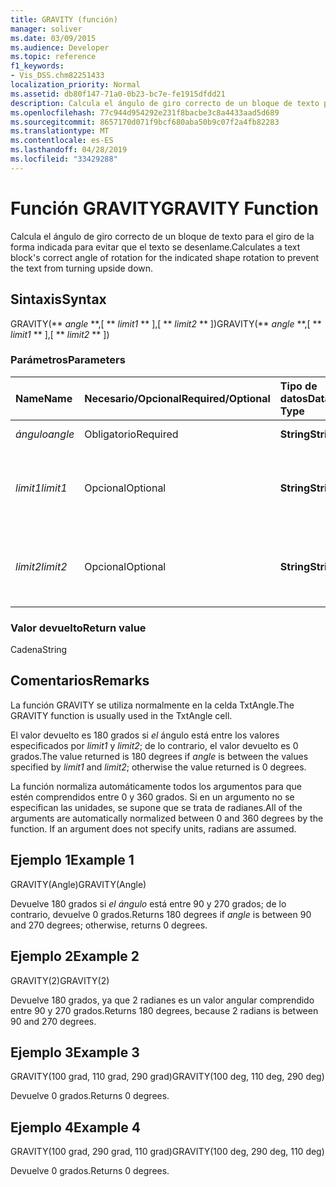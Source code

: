 ```yaml
---
title: GRAVITY (función)
manager: soliver
ms.date: 03/09/2015
ms.audience: Developer
ms.topic: reference
f1_keywords:
- Vis_DSS.chm82251433
localization_priority: Normal
ms.assetid: db80f147-71a0-0b23-bc7e-fe1915dfdd21
description: Calcula el ángulo de giro correcto de un bloque de texto para el giro de la forma indicada para evitar que el texto se desenlame.
ms.openlocfilehash: 77c944d954292e231f8bacbe3c8a4433aad5d689
ms.sourcegitcommit: 8657170d071f9bcf680aba50b9c07f2a4fb82283
ms.translationtype: MT
ms.contentlocale: es-ES
ms.lasthandoff: 04/28/2019
ms.locfileid: "33429288"
---
```

# <a name="gravity-function"></a><span data-ttu-id="52246-103">Función GRAVITY</span><span class="sxs-lookup"><span data-stu-id="52246-103">GRAVITY Function</span></span>

<span data-ttu-id="52246-104">Calcula el ángulo de giro correcto de un bloque de texto para el giro de la forma indicada para evitar que el texto se desenlame.</span><span class="sxs-lookup"><span data-stu-id="52246-104">Calculates a text block's correct angle of rotation for the indicated shape rotation to prevent the text from turning upside down.</span></span>
  
## <a name="syntax"></a><span data-ttu-id="52246-105">Sintaxis</span><span class="sxs-lookup"><span data-stu-id="52246-105">Syntax</span></span>

<span data-ttu-id="52246-106">GRAVITY(\*\* *angle* \*\*,[ \*\* *limit1* \*\* ],[ \*\* *limit2* \*\* ])</span><span class="sxs-lookup"><span data-stu-id="52246-106">GRAVITY(\*\* *angle* \*\*,[ \*\* *limit1* \*\* ],[ \*\* *limit2* \*\* ])</span></span> 
  
### <a name="parameters"></a><span data-ttu-id="52246-107">Parámetros</span><span class="sxs-lookup"><span data-stu-id="52246-107">Parameters</span></span>

|<span data-ttu-id="52246-108">**Name**</span><span class="sxs-lookup"><span data-stu-id="52246-108">**Name**</span></span>|<span data-ttu-id="52246-109">**Necesario/Opcional**</span><span class="sxs-lookup"><span data-stu-id="52246-109">**Required/Optional**</span></span>|<span data-ttu-id="52246-110">**Tipo de datos**</span><span class="sxs-lookup"><span data-stu-id="52246-110">**Data Type**</span></span>|<span data-ttu-id="52246-111">**Descripción**</span><span class="sxs-lookup"><span data-stu-id="52246-111">**Description**</span></span>|
|:-----|:-----|:-----|:-----|
| <span data-ttu-id="52246-112">_ángulo_</span><span class="sxs-lookup"><span data-stu-id="52246-112">_angle_</span></span> <br/> |<span data-ttu-id="52246-113">Obligatorio</span><span class="sxs-lookup"><span data-stu-id="52246-113">Required</span></span>  <br/> |<span data-ttu-id="52246-114">**String**</span><span class="sxs-lookup"><span data-stu-id="52246-114">**String**</span></span> <br/> | <span data-ttu-id="52246-115">Ángulo de la forma.</span><span class="sxs-lookup"><span data-stu-id="52246-115">The shape's angle.</span></span>  <br/> |
| <span data-ttu-id="52246-116">_limit1_</span><span class="sxs-lookup"><span data-stu-id="52246-116">_limit1_</span></span> <br/> |<span data-ttu-id="52246-117">Opcional</span><span class="sxs-lookup"><span data-stu-id="52246-117">Optional</span></span>  <br/> |<span data-ttu-id="52246-118">**String**</span><span class="sxs-lookup"><span data-stu-id="52246-118">**String**</span></span> <br/> |<span data-ttu-id="52246-p101">Primer límite de rotación. El límite predeterminado es de 90 grados.</span><span class="sxs-lookup"><span data-stu-id="52246-p101">First limit of rotation. Default is 90 degrees.</span></span>  <br/> |
| <span data-ttu-id="52246-121">_limit2_</span><span class="sxs-lookup"><span data-stu-id="52246-121">_limit2_</span></span> <br/> |<span data-ttu-id="52246-122">Opcional</span><span class="sxs-lookup"><span data-stu-id="52246-122">Optional</span></span>  <br/> |<span data-ttu-id="52246-123">**String**</span><span class="sxs-lookup"><span data-stu-id="52246-123">**String**</span></span> <br/> |<span data-ttu-id="52246-p102">Segundo límite de rotación. El límite predeterminado es de 270 grados.</span><span class="sxs-lookup"><span data-stu-id="52246-p102">Second limit of rotation. Default is 270 degrees.</span></span>  <br/> |
   
### <a name="return-value"></a><span data-ttu-id="52246-126">Valor devuelto</span><span class="sxs-lookup"><span data-stu-id="52246-126">Return value</span></span>

<span data-ttu-id="52246-127">Cadena</span><span class="sxs-lookup"><span data-stu-id="52246-127">String</span></span>
  
## <a name="remarks"></a><span data-ttu-id="52246-128">Comentarios</span><span class="sxs-lookup"><span data-stu-id="52246-128">Remarks</span></span>

<span data-ttu-id="52246-129">La función GRAVITY se utiliza normalmente en la celda TxtAngle.</span><span class="sxs-lookup"><span data-stu-id="52246-129">The GRAVITY function is usually used in the TxtAngle cell.</span></span> 
  
<span data-ttu-id="52246-130">El valor devuelto es 180 grados si  _el_ ángulo está entre los valores especificados por  _limit1_ y  _limit2_; de lo contrario, el valor devuelto es 0 grados.</span><span class="sxs-lookup"><span data-stu-id="52246-130">The value returned is 180 degrees if  _angle_ is between the values specified by  _limit1_ and  _limit2_; otherwise the value returned is 0 degrees.</span></span>
  
<span data-ttu-id="52246-p103">La función normaliza automáticamente todos los argumentos para que estén comprendidos entre 0 y 360 grados. Si en un argumento no se especifican las unidades, se supone que se trata de radianes.</span><span class="sxs-lookup"><span data-stu-id="52246-p103">All of the arguments are automatically normalized between 0 and 360 degrees by the function. If an argument does not specify units, radians are assumed.</span></span> 
  
## <a name="example-1"></a><span data-ttu-id="52246-133">Ejemplo 1</span><span class="sxs-lookup"><span data-stu-id="52246-133">Example 1</span></span>

<span data-ttu-id="52246-134">GRAVITY(Angle)</span><span class="sxs-lookup"><span data-stu-id="52246-134">GRAVITY(Angle)</span></span>
  
<span data-ttu-id="52246-135">Devuelve 180 grados si  *el ángulo*  está entre 90 y 270 grados; de lo contrario, devuelve 0 grados.</span><span class="sxs-lookup"><span data-stu-id="52246-135">Returns 180 degrees if  *angle*  is between 90 and 270 degrees; otherwise, returns 0 degrees.</span></span> 
  
## <a name="example-2"></a><span data-ttu-id="52246-136">Ejemplo 2</span><span class="sxs-lookup"><span data-stu-id="52246-136">Example 2</span></span>

<span data-ttu-id="52246-137">GRAVITY(2)</span><span class="sxs-lookup"><span data-stu-id="52246-137">GRAVITY(2)</span></span>
  
<span data-ttu-id="52246-138">Devuelve 180 grados, ya que 2 radianes es un valor angular comprendido entre 90 y 270 grados.</span><span class="sxs-lookup"><span data-stu-id="52246-138">Returns 180 degrees, because 2 radians is between 90 and 270 degrees.</span></span>
  
## <a name="example-3"></a><span data-ttu-id="52246-139">Ejemplo 3</span><span class="sxs-lookup"><span data-stu-id="52246-139">Example 3</span></span>

<span data-ttu-id="52246-140">GRAVITY(100 grad, 110 grad, 290 grad)</span><span class="sxs-lookup"><span data-stu-id="52246-140">GRAVITY(100 deg, 110 deg, 290 deg)</span></span>
  
<span data-ttu-id="52246-141">Devuelve 0 grados.</span><span class="sxs-lookup"><span data-stu-id="52246-141">Returns 0 degrees.</span></span>
  
## <a name="example-4"></a><span data-ttu-id="52246-142">Ejemplo 4</span><span class="sxs-lookup"><span data-stu-id="52246-142">Example 4</span></span>

<span data-ttu-id="52246-143">GRAVITY(100 grad, 290 grad, 110 grad)</span><span class="sxs-lookup"><span data-stu-id="52246-143">GRAVITY(100 deg, 290 deg, 110 deg)</span></span>
  
<span data-ttu-id="52246-144">Devuelve 0 grados.</span><span class="sxs-lookup"><span data-stu-id="52246-144">Returns 0 degrees.</span></span>
  

